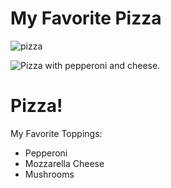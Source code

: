 # My Favorite Pizza 
![pizza](https://user-images.githubusercontent.com/43729979/84615721-fd7e8780-ae86-11ea-9a1a-d1d0f2c5460b.jpg)
 <div class="pageContainer">
  <div class="imageContainer"> 
    <img src="images/pizza.jpg" alt="Pizza with pepperoni and cheese." /> 
  </div>
 <div class="textContainer">
    <h1>Pizza!</h1>
    <p>My Favorite Toppings: </p>
    <ul>
      <li>Pepperoni</li>
      <li>Mozzarella Cheese</li>
      <li>Mushrooms</li>
    </ul>
  </div>
